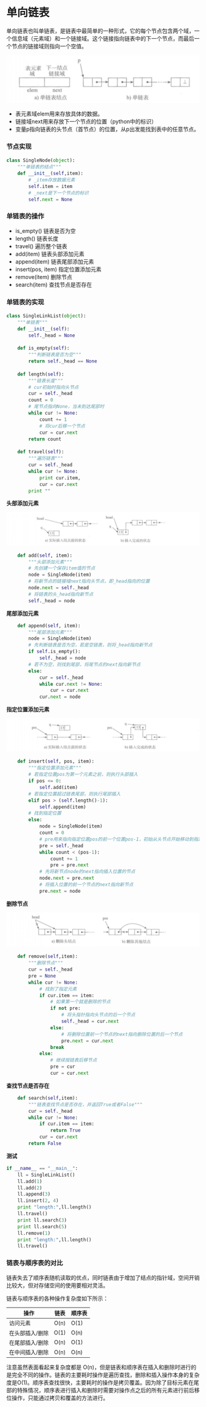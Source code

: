 # 单向链表

单向链表也叫单链表，是链表中最简单的一种形式，它的每个节点包含两个域，一个信息域（元素域）和一个链接域。这个链接指向链表中的下一个节点，而最后一个节点的链接域则指向一个空值。

![单向链表图示](.\images\单链表的节点和单链表.png)

- 表元素域elem用来存放具体的数据。
- 链接域next用来存放下一个节点的位置（python中的标识）
- 变量p指向链表的头节点（首节点）的位置，从p出发能找到表中的任意节点。

### 节点实现

```Python
class SingleNode(object):
    """单链表的结点"""
    def __init__(self,item):
        # _item存放数据元素
        self.item = item
        # _next是下一个节点的标识
        self.next = None
```

### 单链表的操作

- is_empty() 链表是否为空
- length() 链表长度
- travel() 遍历整个链表
- add(item) 链表头部添加元素
- append(item) 链表尾部添加元素
- insert(pos, item) 指定位置添加元素
- remove(item) 删除节点
- search(item) 查找节点是否存在

### 单链表的实现

```Python
class SingleLinkList(object):
    """单链表"""
    def __init__(self):
        self._head = None

    def is_empty(self):
        """判断链表是否为空"""
        return self._head == None

    def length(self):
        """链表长度"""
        # cur初始时指向头节点
        cur = self._head
        count = 0
        # 尾节点指向None，当未到达尾部时
        while cur != None:
            count += 1
            # 将cur后移一个节点
            cur = cur.next
        return count

    def travel(self):
        """遍历链表"""
        cur = self._head
        while cur != None:
            print cur.item,
            cur = cur.next
        print ""
```

**头部添加元素**

![单链表表头插入元素](.\images\单链表表头插入元素.png)

```Python
    def add(self, item):
        """头部添加元素"""
        # 先创建一个保存item值的节点
        node = SingleNode(item)
        # 将新节点的链接域next指向头节点，即_head指向的位置
        node.next = self._head
        # 将链表的头_head指向新节点
        self._head = node
```

**尾部添加元素**

```Python
    def append(self, item):
        """尾部添加元素"""
        node = SingleNode(item)
        # 先判断链表是否为空，若是空链表，则将_head指向新节点
        if self.is_empty():
            self._head = node
        # 若不为空，则找到尾部，将尾节点的next指向新节点
        else:
            cur = self._head
            while cur.next != None:
                cur = cur.next
            cur.next = node
```

**指定位置添加元素**

![单链表指定位置添加元素](./images/单链表指定位置添加元素.png)

```Python
    def insert(self, pos, item):
        """指定位置添加元素"""
        # 若指定位置pos为第一个元素之前，则执行头部插入
        if pos <= 0:
            self.add(item)
        # 若指定位置超过链表尾部，则执行尾部插入
        elif pos > (self.length()-1):
            self.append(item)
        # 找到指定位置
        else:
            node = SingleNode(item)
            count = 0
            # pre用来指向指定位置pos的前一个位置pos-1，初始从头节点开始移动到指定位置
            pre = self._head
            while count < (pos-1):
                count += 1
                pre = pre.next
            # 先将新节点node的next指向插入位置的节点
            node.next = pre.next
            # 将插入位置的前一个节点的next指向新节点
            pre.next = node
```

**删除节点**

![单链表删除节点](./images/单链表删除节点.png)

```python
    def remove(self,item):
        """删除节点"""
        cur = self._head
        pre = None
        while cur != None:
            # 找到了指定元素
            if cur.item == item:
                # 如果第一个就是删除的节点
                if not pre:
                    # 将头指针指向头节点的后一个节点
                    self._head = cur.next
                else:
                    # 将删除位置前一个节点的next指向删除位置的后一个节点
                    pre.next = cur.next
                break
            else:
                # 继续按链表后移节点
                pre = cur
                cur = cur.next
```

**查找节点是否存在**

```python
    def search(self,item):
        """链表查找节点是否存在，并返回True或者False"""
        cur = self._head
        while cur != None:
            if cur.item == item:
                return True
            cur = cur.next
        return False
```

**测试**

```python
if __name__ == "__main__":
    ll = SingleLinkList()
    ll.add(1)
    ll.add(2)
    ll.append(3)
    ll.insert(2, 4)
    print "length:",ll.length()
    ll.travel()
    print ll.search(3)
    print ll.search(5)
    ll.remove(1)
    print "length:",ll.length()
    ll.travel()
```

### 链表与顺序表的对比

链表失去了顺序表随机读取的优点，同时链表由于增加了结点的指针域，空间开销比较大，但对存储空间的使用要相对灵活。

链表与顺序表的各种操作复杂度如下所示：

| 操作            | 链表 | 顺序表 |
| --------------- | :--: | ------ |
| 访问元素        | O(n) | O(1)   |
| 在头部插入/删除 | O(1) | O(n)   |
| 在尾部插入/删除 | O(n) | O(1)   |
| 在中间插入/删除 | O(n) | O(n)   |

注意虽然表面看起来复杂度都是 O(n)，但是链表和顺序表在插入和删除时进行的是完全不同的操作。链表的主要耗时操作是遍历查找，删除和插入操作本身的复杂度是O(1)。顺序表查找很快，主要耗时的操作是拷贝覆盖。因为除了目标元素在尾部的特殊情况，顺序表进行插入和删除时需要对操作点之后的所有元素进行前后移位操作，只能通过拷贝和覆盖的方法进行。